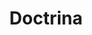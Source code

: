 ---
git: https://github.com/barrysteyn
linkedin: https://linkedin.com/in/barrysteyn
logohandle: doctrina
sort: doctrina
title: Doctrina
twitter: https://x.com/barrysteyn
website: http://doctrina.org/index.html
---